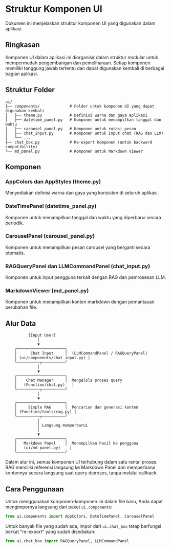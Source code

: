 # Struktur Komponen UI

Dokumen ini menjelaskan struktur komponen UI yang digunakan dalam aplikasi.

## Ringkasan

Komponen UI dalam aplikasi ini diorganisir dalam struktur modular untuk mempermudah pengembangan dan pemeliharaan. Setiap komponen memiliki tanggung jawab tertentu dan dapat digunakan kembali di berbagai bagian aplikasi.

## Struktur Folder

```
ui/
├── components/             # Folder untuk komponen UI yang dapat digunakan kembali
│   ├── theme.py            # Definisi warna dan gaya aplikasi
│   ├── datetime_panel.py   # Komponen untuk menampilkan tanggal dan waktu
│   ├── carousel_panel.py   # Komponen untuk rotasi pesan
│   ├── chat_input.py       # Komponen untuk input chat (RAG dan LLM)
│   └── ...
├── chat_box.py             # Re-export komponen (untuk backward compatibility)
└── md_panel.py             # Komponen untuk Markdown Viewer
```

## Komponen

### AppColors dan AppStyles (theme.py)

Menyediakan definisi warna dan gaya yang konsisten di seluruh aplikasi.

### DateTimePanel (datetime_panel.py)

Komponen untuk menampilkan tanggal dan waktu yang diperbarui secara periodik.

### CarouselPanel (carousel_panel.py)

Komponen untuk menampilkan pesan carousel yang berganti secara otomatis.

### RAGQueryPanel dan LLMCommandPanel (chat_input.py)

Komponen untuk input pengguna terkait dengan RAG dan pemrosesan LLM.

### MarkdownViewer (md_panel.py)

Komponen untuk menampilkan konten markdown dengan pemantauan perubahan file.

## Alur Data

```
          [Input User]
              │
              ▼
    ┌─────────────────────┐
    │      Chat Input     │  (LLMCommandPanel / RAGQueryPanel) 
    │ (ui/components/chat_input.py) │
    └──────────┬──────────┘
              │
              ▼
    ┌─────────────────────┐
    │    Chat Manager     │  Mengelola proses query
    │   (Function/chat.py)   │
    └──────────┬──────────┘
              │
              ▼
    ┌─────────────────────┐
    │     Simple RAG      │  Pencarian dan generasi konten
    │ (Function/tools/rag.py) │
    └──────────┬──────────┘
              │
              │ Langsung memperbarui
              │
              ▼
    ┌─────────────────────┐
    │   Markdown Panel    │  Menampilkan hasil ke pengguna
    │   (ui/md_panel.py)    │
    └─────────────────────┘
```

Dalam alur ini, semua komponen UI terhubung dalam satu rantai proses. RAG memiliki referensi langsung ke Markdown Panel dan memperbarui kontennya secara langsung saat query diproses, tanpa melalui callback.

## Cara Penggunaan

Untuk menggunakan komponen-komponen ini dalam file baru, Anda dapat mengimpornya langsung dari paket `ui.components`:

```python
from ui.components import AppColors, DateTimePanel, CarouselPanel
```

Untuk banyak file yang sudah ada, impor dari `ui.chat_box` tetap berfungsi berkat "re-export" yang sudah disediakan:

```python
from ui.chat_box import RAGQueryPanel, LLMCommandPanel
``` 